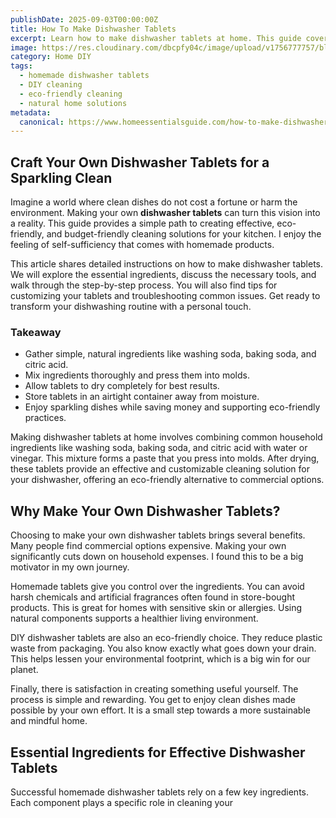 ```yaml
---
publishDate: 2025-09-03T00:00:00Z
title: How To Make Dishwasher Tablets
excerpt: Learn how to make dishwasher tablets at home. This guide covers ingredients, steps, and tips for creating effective, eco-friendly DIY dishwasher tablets.
image: https://res.cloudinary.com/dbcpfy04c/image/upload/v1756777757/blog_image_1756777757_sozih0.webp
category: Home DIY
tags:
  - homemade dishwasher tablets
  - DIY cleaning
  - eco-friendly cleaning
  - natural home solutions
metadata:
  canonical: https://www.homeessentialsguide.com/how-to-make-dishwasher-tablets
---
```


## Craft Your Own Dishwasher Tablets for a Sparkling Clean

Imagine a world where clean dishes do not cost a fortune or harm the environment. Making your own **dishwasher tablets** can turn this vision into a reality. This guide provides a simple path to creating effective, eco-friendly, and budget-friendly cleaning solutions for your kitchen. I enjoy the feeling of self-sufficiency that comes with homemade products.

This article shares detailed instructions on how to make dishwasher tablets. We will explore the essential ingredients, discuss the necessary tools, and walk through the step-by-step process. You will also find tips for customizing your tablets and troubleshooting common issues. Get ready to transform your dishwashing routine with a personal touch.

### Takeaway

*   Gather simple, natural ingredients like washing soda, baking soda, and citric acid.
*   Mix ingredients thoroughly and press them into molds.
*   Allow tablets to dry completely for best results.
*   Store tablets in an airtight container away from moisture.
*   Enjoy sparkling dishes while saving money and supporting eco-friendly practices.

Making dishwasher tablets at home involves combining common household ingredients like washing soda, baking soda, and citric acid with water or vinegar. This mixture forms a paste that you press into molds. After drying, these tablets provide an effective and customizable cleaning solution for your dishwasher, offering an eco-friendly alternative to commercial options.

## Why Make Your Own Dishwasher Tablets?

Choosing to make your own dishwasher tablets brings several benefits. Many people find commercial options expensive. Making your own significantly cuts down on household expenses. I found this to be a big motivator in my own journey.

Homemade tablets give you control over the ingredients. You can avoid harsh chemicals and artificial fragrances often found in store-bought products. This is great for homes with sensitive skin or allergies. Using natural components supports a healthier living environment.

DIY dishwasher tablets are also an eco-friendly choice. They reduce plastic waste from packaging. You also know exactly what goes down your drain. This helps lessen your environmental footprint, which is a big win for our planet.

Finally, there is satisfaction in creating something useful yourself. The process is simple and rewarding. You get to enjoy clean dishes made possible by your own effort. It is a small step towards a more sustainable and mindful home.

## Essential Ingredients for Effective Dishwasher Tablets

Successful homemade dishwasher tablets rely on a few key ingredients. Each component plays a specific role in cleaning your